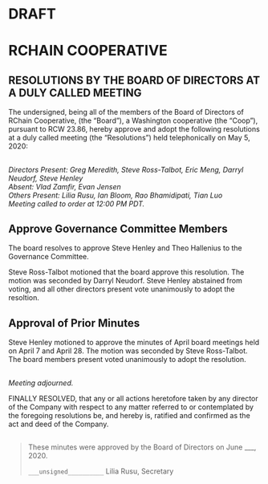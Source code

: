 # DRAFT

# RCHAIN COOPERATIVE

## RESOLUTIONS BY THE BOARD OF DIRECTORS AT A DULY CALLED MEETING

The undersigned, being all of the members of the Board of Directors of RChain Cooperative, (the “Board”), a Washington cooperative (the “Coop”), pursuant to RCW 23.86, hereby approve and adopt the following resolutions at a duly called meeting (the “Resolutions”) held telephonically on May 5, 2020:

##

*Directors Present: Greg Meredith, Steve Ross-Talbot, Eric Meng, Darryl Neudorf, Steve Henley* \
*Absent:  Vlad Zamfir, Evan Jensen* \
*Others Present:  Lilia Rusu, Ian Bloom, Rao Bhamidipati, Tian Luo* \
*Meeting called to order at 12:00 PM PDT.*

##

## Approve Governance Committee Members
The board resolves to approve Steve Henley and Theo Hallenius to the Governance Committee.

Steve Ross-Talbot motioned that the board approve this resolution. The motion was seconded by Darryl Neudorf. Steve Henley abstained from voting, and all other directors present vote unanimously to adopt the resoltion.

##

## Approval of Prior Minutes
Steve Henley motioned to approve the minutes of April board meetings held on April 7 and April 28. The motion was seconded by Steve Ross-Talbot. The board members present voted unanimously to adopt the resolution.

##

*Meeting adjourned.*

FINALLY RESOLVED, that any or all actions heretofore taken by any director of the Company with respect to any matter referred to or contemplated by the foregoing resolutions be, and hereby is, ratified and confirmed as the act and deed of the Company.

##

>These minutes were approved by the Board of Directors on June ___, 2020.
>
> `___unsigned__________`
> Lilia Rusu, Secretary
